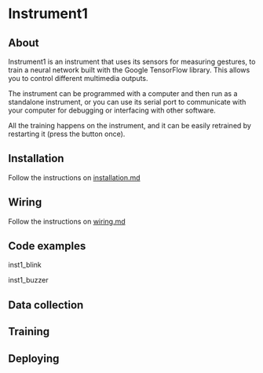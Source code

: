 # Instrument1

## About

Instrument1 is an instrument that uses its sensors for measuring gestures, to train a neural network built with the Google TensorFlow library. This allows you to control different multimedia outputs.

The instrument can be programmed with a computer and then run as a standalone instrument, or you can use its serial port to communicate with your computer for debugging or interfacing with other software.

All the training happens on the instrument, and it can be easily retrained by restarting it (press the button once).

## Installation

Follow the instructions on [installation.md](installation.md)

## Wiring

Follow the instructions on [wiring.md](wiring.md)

## Code examples


inst1_blink

inst1_buzzer

## Data collection

## Training

## Deploying
